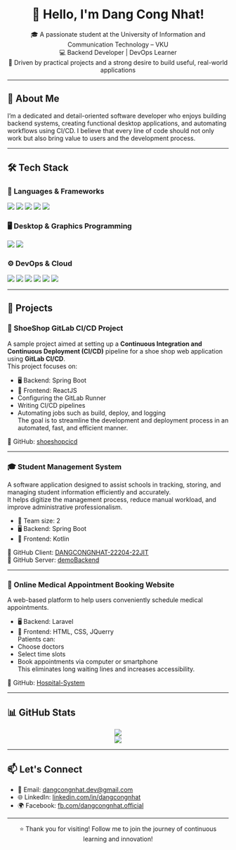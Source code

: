 <h1 align="center">👋 Hello, I'm Dang Cong Nhat!</h1>

<p align="center">
  🎓 A passionate student at the University of Information and Communication Technology – VKU <br/>
  💻 Backend Developer | DevOps Learner  <br/>
  🚀 Driven by practical projects and a strong desire to build useful, real-world applications
</p>

---

## 🧠 About Me

I’m a dedicated and detail-oriented software developer who enjoys building backend systems, creating functional desktop applications, and automating workflows using CI/CD. I believe that every line of code should not only work but also bring value to users and the development process.

---

## 🛠️ Tech Stack

### 🧩 Languages & Frameworks

<p align="left">
  <img src="https://img.shields.io/badge/Java-%23ED8B00?style=for-the-badge&logo=java&logoColor=white"/>
  <img src="https://img.shields.io/badge/Kotlin-%230095D5?style=for-the-badge&logo=kotlin&logoColor=white"/>
  <img src="https://img.shields.io/badge/SpringBoot-%236DB33F?style=for-the-badge&logo=springboot&logoColor=white"/>
  <img src="https://img.shields.io/badge/Thymeleaf-%23005F0F?style=for-the-badge&logo=thymeleaf&logoColor=white"/>
  <img src="https://img.shields.io/badge/React-%2361DAFB?style=for-the-badge&logo=react&logoColor=black"/> </p>
</p>

### 🖥️ Desktop & Graphics Programming

<p align="left">
  <img src="https://img.shields.io/badge/Java%20Swing-%23007396?style=for-the-badge&logo=java&logoColor=white"/>
  <img src="https://img.shields.io/badge/OpenGL-%23FFFFFF?style=for-the-badge&logo=opengl&logoColor=black"/>
</p>

### ⚙️ DevOps & Cloud

<p align="left">
  <img src="https://img.shields.io/badge/Git-%23F05032?style=for-the-badge&logo=git&logoColor=white"/>
  <img src="https://img.shields.io/badge/GitLab%20CI/CD-%23FC6D26?style=for-the-badge&logo=gitlab&logoColor=white"/>
  <img src="https://img.shields.io/badge/Jenkins-%23D24939?style=for-the-badge&logo=jenkins&logoColor=white"/>
  <img src="https://img.shields.io/badge/Docker-%232496ED?style=for-the-badge&logo=docker&logoColor=white"/>
  <img src="https://img.shields.io/badge/AWS-%23FF9900?style=for-the-badge&logo=amazonaws&logoColor=white"/>
  <img src="https://img.shields.io/badge/Cloud%20Computing-%23007396?style=for-the-badge&logo=cloud&logoColor=white"/>
</p>


---

## 🚀 Projects

### 👟 ShoeShop GitLab CI/CD Project

A sample project aimed at setting up a **Continuous Integration and Continuous Deployment (CI/CD)** pipeline for a shoe shop web application using **GitLab CI/CD**.  
This project focuses on:
- 🖥️ Backend: Spring Boot  
- 📱 Frontend: ReactJS  
- Configuring the GitLab Runner
- Writing CI/CD pipelines
- Automating jobs such as build, deploy, and logging  
The goal is to streamline the development and deployment process in an automated, fast, and efficient manner.

🔗 GitHub: [shoeshopcicd](https://github.com/dangcongnhat2004/shoeshopcicd.git)

---

### 🎓 Student Management System

A software application designed to assist schools in tracking, storing, and managing student information efficiently and accurately.  
It helps digitize the management process, reduce manual workload, and improve administrative professionalism.

- 👥 Team size: 2  
- 🖥️ Backend: Spring Boot  
- 📱 Frontend: Kotlin  

🔗 GitHub Client: [DANGCONGNHAT-22204-22JIT](https://github.com/dangcongnhat2004/DANGCONGNHAT-22204-22JIT)  
🔗 GitHub Server: [demoBackend](https://github.com/dangcongnhat2004/be_studentmanagement)

---

### 🏥 Online Medical Appointment Booking Website

A web-based platform to help users conveniently schedule medical appointments. 
- 🖥️ Backend: Laravel  
- 📱 Frontend: HTML, CSS, JQuerry  
Patients can:
- Choose doctors
- Select time slots
- Book appointments via computer or smartphone  
This eliminates long waiting lines and increases accessibility.

🔗 GitHub: [Hospital-System](https://github.com/t-ch-c-bong-dem/Hospital-System)

---

## 📊 GitHub Stats

<p align="center">
  <img src="https://github-readme-stats.vercel.app/api?username=dangcongnhat2004&show_icons=true&theme=tokyonight"/>
  <br/>
  <img src="https://github-readme-stats.vercel.app/api/top-langs/?username=dangcongnhat2004&layout=compact&theme=tokyonight"/>
</p>

---

## 📫 Let's Connect

- 📧 Email: [dangcongnhat.dev@gmail.com](mailto:dangcongnhat2004@gmail.com)
- 🌐 LinkedIn: [linkedin.com/in/dangcongnhat](https://linkedin.com/in/dangcongnhat)
- 🌍 Facebook: [fb.com/dangcongnhat.official](https://www.facebook.com/dang.nhat.735)

---

<p align="center">⭐ Thank you for visiting! Follow me to join the journey of continuous learning and innovation!</p>
